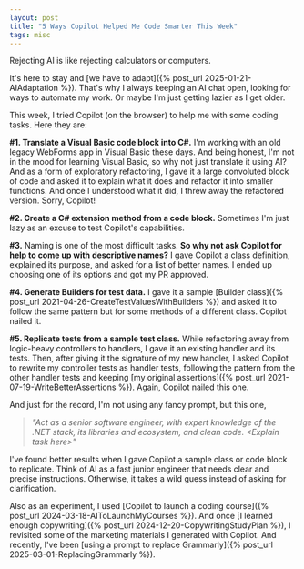 ```yaml
---
layout: post
title: "5 Ways Copilot Helped Me Code Smarter This Week"
tags: misc
---
```


Rejecting AI is like rejecting calculators or computers.

It's here to stay and [we have to adapt]({% post_url 2025-01-21-AIAdaptation %}). That's why I always keeping an AI chat open, looking for ways to automate my work. Or maybe I'm just getting lazier as I get older.

This week, I tried Copilot (on the browser) to help me with some coding tasks. Here they are:

**#1. Translate a Visual Basic code block into C#.** I'm working with an old legacy WebForms app in Visual Basic these days. And being honest, I'm not in the mood for learning Visual Basic, so why not just translate it using AI? And as a form of exploratory refactoring, I gave it a large convoluted block of code and asked it to explain what it does and refactor it into smaller functions. And once I understood what it did, I threw away the refactored version. Sorry, Copilot!

**#2. Create a C# extension method from a code block.** Sometimes I'm just lazy as an excuse to test Copilot's capabilities.

**#3.** Naming is one of the most difficult tasks. **So why not ask Copilot for help to come up with descriptive names?** I gave Copilot a class definition, explained its purpose, and asked for a list of better names. I ended up choosing one of its options and got my PR approved.

**#4. Generate Builders for test data.** I gave it a sample [Builder class]({% post_url 2021-04-26-CreateTestValuesWithBuilders %}) and asked it to follow the same pattern but for some methods of a different class. Copilot nailed it.

**#5. Replicate tests from a sample test class.** While refactoring away from logic-heavy controllers to handlers, I gave it an existing handler and its tests. Then, after giving it the signature of my new handler, I asked Copilot to rewrite my controller tests as handler tests, following the pattern from the other handler tests and keeping [my original assertions]({% post_url 2021-07-19-WriteBetterAssertions %}). Again, Copilot nailed this one.

And just for the record, I'm not using any fancy prompt, but this one,

> _"Act as a senior software engineer, with expert knowledge of the .NET stack, its libraries and ecosystem, and clean code. \<Explain task here>"_

I've found better results when I gave Copilot a sample class or code block to replicate. Think of AI as a fast junior engineer that needs clear and precise instructions. Otherwise, it takes a wild guess instead of asking for clarification.

Also as an experiment, I used [Copilot to launch a coding course]({% post_url 2024-03-18-AIToLaunchMyCourses %}). And once [I learned enough copywriting]({% post_url 2024-12-20-CopywritingStudyPlan %}), I revisited some of the marketing materials I generated with Copilot. And recently, I've been [using a prompt to replace Grammarly]({% post_url 2025-03-01-ReplacingGrammarly %}).
